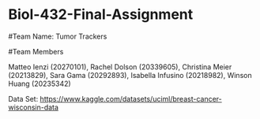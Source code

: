 # Biol-432-Final-Assignment

#Team Name: Tumor Trackers

#Team Members

Matteo Ienzi (20270101), Rachel Dolson (20339605), Christina Meier (20213829), Sara Gama (20292893), Isabella Infusino (20218982), Winson Huang (20235342)

Data Set: https://www.kaggle.com/datasets/uciml/breast-cancer-wisconsin-data
